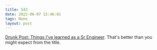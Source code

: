 ```yaml
---
title: 543
date: 2022-06-07 15:46:01
tags: None
layout: post
---
```


[Drunk Post: Things I've learned as a Sr Engineer](https://www.reddit.com/r/ExperiencedDevs/comments/nmodyl/drunk_post_things_ive_learned_as_a_sr_engineer/). That's better than you might expect from the title.
